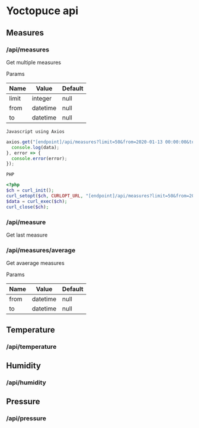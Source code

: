 Yoctopuce api
=============

Measures
--------

### /api/measures

Get multiple measures

Params

| Name | Value | Default |
| --- | --- | --- |
| limit | integer | null |
| from | datetime | null |
| to | datetime | null |

```
Javascript using Axios
```
``` javascript
axios.get("[endpoint]/api/measures?limit=50&from=2020-01-13 00:00:00&to=2020-02-13 00:00:00").then(data => {
  console.log(data);
}, error => {
  console.error(error);
});
```

```
PHP
```
``` php
<?php
$ch = curl_init(); 
curl_setopt($ch, CURLOPT_URL, "[endpoint]/api/measures?limit=50&from=2020-01-13 00:00:00&to=2020-02-13 00:00:00"); 
$data = curl_exec($ch); 
curl_close($ch); 
```


### /api/measure

Get last measure

### /api/measures/average

Get avaerage measures

Params

| Name | Value | Default |
| --- | --- | --- |
| from | datetime | null |
| to | datetime | null |

## Temperature

### /api/temperature

## Humidity

### /api/humidity

## Pressure

### /api/pressure

